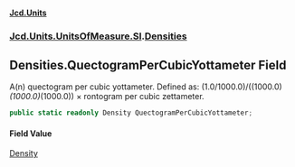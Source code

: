 #### [Jcd.Units](index.md 'index')
### [Jcd.Units.UnitsOfMeasure.SI](Jcd.Units.UnitsOfMeasure.SI.md 'Jcd.Units.UnitsOfMeasure.SI').[Densities](Densities.md 'Jcd.Units.UnitsOfMeasure.SI.Densities')

## Densities.QuectogramPerCubicYottameter Field

A(n) quectogram per cubic yottameter. Defined as: (1.0/1000.0)/((1000.0)*(1000.0)*(1000.0)) × rontogram per cubic zettameter.

```csharp
public static readonly Density QuectogramPerCubicYottameter;
```

#### Field Value
[Density](Density.md 'Jcd.Units.UnitTypes.Density')